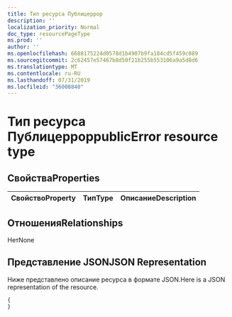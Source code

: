 ```yaml
---
title: Тип ресурса Публицеррор
description: ''
localization_priority: Normal
doc_type: resourcePageType
ms.prod: ''
author: ''
ms.openlocfilehash: 6688175224d0578d1b4907b9fa184cd5f459c089
ms.sourcegitcommit: 2c62457e57467b8d50f21b255b553106a9a5d8d6
ms.translationtype: MT
ms.contentlocale: ru-RU
ms.lasthandoff: 07/31/2019
ms.locfileid: "36008840"
---
```

# <a name="publicerror-resource-type"></a><span data-ttu-id="7d0d8-102">Тип ресурса Публицеррор</span><span class="sxs-lookup"><span data-stu-id="7d0d8-102">publicError resource type</span></span>

## <a name="properties"></a><span data-ttu-id="7d0d8-103">Свойства</span><span class="sxs-lookup"><span data-stu-id="7d0d8-103">Properties</span></span>
|<span data-ttu-id="7d0d8-104">Свойство</span><span class="sxs-lookup"><span data-stu-id="7d0d8-104">Property</span></span>|<span data-ttu-id="7d0d8-105">Тип</span><span class="sxs-lookup"><span data-stu-id="7d0d8-105">Type</span></span>|<span data-ttu-id="7d0d8-106">Описание</span><span class="sxs-lookup"><span data-stu-id="7d0d8-106">Description</span></span>|
|:---|:---|:---|

## <a name="relationships"></a><span data-ttu-id="7d0d8-107">Отношения</span><span class="sxs-lookup"><span data-stu-id="7d0d8-107">Relationships</span></span>
<span data-ttu-id="7d0d8-108">Нет</span><span class="sxs-lookup"><span data-stu-id="7d0d8-108">None</span></span>
## <a name="json-representation"></a><span data-ttu-id="7d0d8-109">Представление JSON</span><span class="sxs-lookup"><span data-stu-id="7d0d8-109">JSON Representation</span></span>
<span data-ttu-id="7d0d8-110">Ниже представлено описание ресурса в формате JSON.</span><span class="sxs-lookup"><span data-stu-id="7d0d8-110">Here is a JSON representation of the resource.</span></span>
<!--{
  "blockType": "resource",
  "@odata.type": "microsoft.graph.publicError"
}-->
``` json
{
}
```